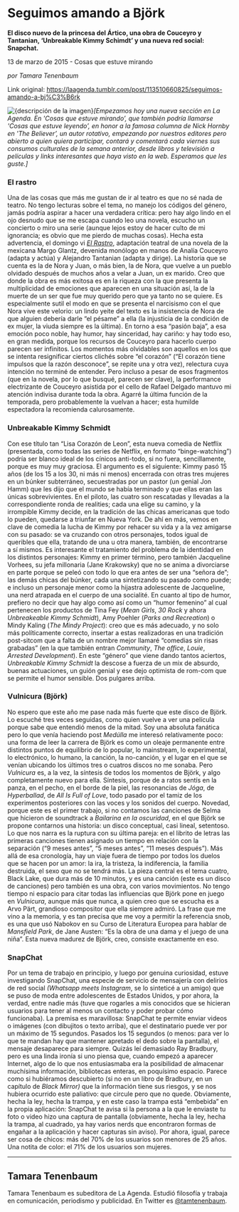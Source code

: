 # Seguimos amando a Björk

**El disco nuevo de la princesa del Ártico, una obra de Couceyro y Tantanian, ‘Unbreakable Kimmy Schimdt’ y una nueva red social: Snapchat.**

13 de marzo de 2015 - Cosas que estuve mirando

_por Tamara Tenenbaum_

Link original: https://laagenda.tumblr.com/post/113510660825/seguimos-amando-a-bj%C3%B6rk

![{descripción de la imagen}](https://64.media.tumblr.com/bed268ff286b853a6d8345ebba81d0f3/tumblr_inline_pk1252jToD1t6q87u_500.jpg)*[Empezamos hoy una nueva sección en La Agenda. En 'Cosas que estuve mirando’, que también podría llamarse 'Cosas que estuve leyendo’, en honor a la famosa columna de Nick Hornby en 'The Believer’, un autor rotativo, empezando por nuestros editores pero abierto a quien quiera participar, contará y comentará cada viernes sus consumos culturales de la semana anterior, desde libros y televisión a películas y links interesantes que haya visto en la web. Esperamos que les guste.]*

### El rastro

Una de las cosas que más me gustan de
ir al teatro es que no sé nada de teatro. No tengo lecturas sobre el
tema, no manejo los códigos del género, jamás podría aspirar a
hacer una verdadera crítica: pero hay algo lindo en el ojo desnudo
que se me escapa cuando leo una novela, escucho un concierto o miro
una serie (aunque lejos estoy de hacer culto de mi ignorancia; es
obvio que me pierdo de muchas cosas). Hecha esta advertencia, el
domingo vi [*El Rastro*](http://www.alternativateatral.com/obra31273-el-rastroadaptaci%C3%B3n), adaptación teatral de una novela de la
mexicana Margo Glantz, devenida monólogo en manos de Analía
Couceyro (adapta y actúa) y Alejandro Tantanian (adapta y dirige).
La historia que se cuenta es la de Nora y Juan, o más bien, la de
Nora, que vuelve a un pueblo olvidado después de muchos años a
velar a Juan, un ex marido. Creo que donde la obra es más exitosa es
en la riqueza con la que presenta la multiplicidad de emociones que
aparecen en una situación así, la de la muerte de un ser que fue
muy querido pero que ya tanto no se quiere. Es especialmente sutil el
modo en que se presenta el narcisismo con el que Nora vive este
velorio: un lindo yeite del texto es la insistencia de Nora de que
alguien debería darle “el pésame” a ella (la injusticia de la
condición de ex mujer, la viuda siempre es la última). En torno a
esa “pasión baja”, a esa emoción poco noble, hay humor, hay
sinceridad, hay cariño: y hay todo eso, en gran medida, porque los
recursos de Couceyro para hacerlo cuerpo parecen ser infinitos. Los
momentos más olvidables son aquellos en los que se intenta
resignificar ciertos clichés sobre “el corazón” (“El
corazón tiene impulsos que la razón desconoce”, se repite una
y otra vez), relectura cuya intención no terminé de entender. Pero
incluso a pesar de esos fragmentos (que en la novela, por lo que
busqué, parecen ser clave), la performance electrizante de Couceyro
asistida por el cello de Rafael Delgado mantuvo mi atención indivisa
durante toda la obra. Agarré la última función de la temporada,
pero probablemente la vuelvan a hacer; esta humilde espectadora la
recomienda calurosamente.

### Unbreakable Kimmy Schmidt

Con ese título tan “Lisa Corazón
de Leon”, esta nueva comedia de Netflix (presentada, como todas las
series de Netflix, en formato “binge-watching”) podría ser
blanco ideal de los cínicos anti-todo, si no fuera, sencillamente,
porque es muy muy graciosa. El argumento es el siguiente: Kimmy pasó
15 años (de los 15 a los 30, ni más ni menos) encerrada con otras
tres mujeres en un búnker subterráneo, secuestradas por un pastor
(un genial Jon Hamm) que les dijo que el mundo se había terminado y
que ellas eran las únicas sobrevivientes. En el piloto, las cuatro
son rescatadas y llevadas a la correspondiente ronda de realities;
cada una elige su camino, y la irrompible Kimmy decide, en la
tradición de las chicas americanas que todo lo pueden, quedarse a
triunfar en Nueva York. De ahí en más, vemos en clave de comedia la
lucha de Kimmy por rehacer su vida y a la vez amigarse con su pasado:
se va cruzando con otros personajes, todos igual de queribles que
ella, tratando de una u otra manera, también, de encontrarse a sí
mismos. Es interesante el tratamiento del problema de la identidad en
los distintos personajes: Kimmy en primer término, pero también
Jacqueline Vorhees, su jefa millonaria (Jane Krakowsky) que no se
anima a divorciarse en parte porque se peleó con todo lo que era
antes de ser una “señora de”; las demás chicas del búnker,
cada una sintetizando su pasado como puede; e incluso un personaje
menor como la hijastra adolescente de Jacqueline, una nerd atrapada
en el cuerpo de una socialité. En cuanto al tipo de humor, prefiero
no decir que hay algo como así como un “humor femenino” al cual
pertenecen los productos de Tina Fey (*Mean Girls*, *30 Rock*
y ahora *Unbreakeable Kimmy Schmidt*), Amy Poehler (*Parks and
Recreation*) o Mindy Kaling (*The Mindy Project*): creo que
es más adecuado, y no solo más políticamente correcto, insertar a
estas realizadoras en una  tradición post-sitcom que a falta de un
nombre mejor llamaré “comedias sin risas grabadas” (en la que
también entran *Community*, *The office*, *Louie*,
*Arrested Development*). En este “género” que viene dando
tantos aciertos, *Unbreakable Kimmy Schmidt* la descose a fuerza
de un mix de absurdo, buenas actuaciones, un guión genial y ese dejo
optimista de rom-com que se permite el humor sensible. Dos pulgares
arriba.

### Vulnicura (Björk)

No espero que este
año me pase nada más fuerte que este disco de Björk. Lo escuché
tres veces seguidas, como quien vuelve a ver una película porque
sabe que entendió menos de la mitad. Soy una absoluta fanática pero
lo que venía haciendo post *Medúlla* me interesó relativamente poco:
una forma de leer la carrera de Björk es como un oleaje permanente
entre distintos puntos de equilibrio de lo popular, lo mainstream, lo
experimental, lo electrónico, lo humano, la canción, la no-canción,
y el lugar en el que se venían ubicando los últimos tres o cuatros
discos no me sonaba. Pero *Vulnicura* es, a la vez, la síntesis
de todos los momentos de Björk, y algo completamente nuevo para
ella. Síntesis, porque de a ratos sentís en la panza, en el pecho,
en el borde de la piel, las resonancias de *Jóga*, de
*Hyperballad*, de *All Is Full of Love*, todo pasado por el
tamiz de los experimentos posteriores con las voces y los sonidos del
cuerpo. Novedad, porque este es el primer trabajo, si no contamos las
canciones de Selma que hicieron de soundtrack a *Bailarina en la
oscuridad*, en el que Björk se propone contarnos una historia: un
disco conceptual, casi lineal, setentoso. Lo que nos narra es la
ruptura con su última pareja: en el librito de letras las primeras
canciones tienen asignado un tiempo en relación con la separación
(“9 meses antes”, “5 meses antes”, “11 meses después”).
Más allá de esa cronología, hay un viaje fuera de tiempo por todos
los duelos que se hacen por un amor: la ira, la tristeza, la
indiferencia, la familia destruida, el sexo que no se tendrá más.
La pieza central es el tema cuatro, Black Lake, que dura más de 10
minutos, y es una canción (este es un disco de canciones) pero
también es una obra, con varios movimientos. No tengo tiempo ni
espacio para citar todas las influencias que Björk pone en juego en
*Vulnicura*, aunque más que nunca, a quien creo que se escucha
es a Arvo Pärt, grandioso compositor que ella siempre admiró. La
frase que me vino a la memoria, y es tan precisa que me voy a
permitir la referencia snob, es una que usó Nabokov en su Curso de
Literatura Europea para hablar de *Mansfield Park*, de Jane
Austen: “Es la obra de una dama y el juego de una niña”. Esta
nueva madurez de Björk, creo, consiste exactamente en eso.

### SnapChat

Por un tema de trabajo en principio, y
luego por genuina curiosidad, estuve investigando SnapChat, una
especie de servicio de mensajería con delirios de red social
*(Whatsapp meets Instagram*, se lo sinteticé a un amigo) que se
puso de moda entre adolescentes de Estados Unidos, y por ahora, la verdad, entre
nadie más (tuve que rogarles a mis conocidos que se hicieran
usuarios para tener al menos un contacto y poder probar cómo
funcionaba). La premisa es maravillosa: SnapChat te permite enviar
videos o imágenes (con dibujitos o texto arriba), que el
destinatario puede ver por un máximo de 15 segundos. Pasados los 15
segundos (o menos: para ver lo que te mandan hay que mantener
apretado el dedo sobre la pantalla), el mensaje desaparece para
siempre. Quizás leí demasiado Ray Bradbury, pero es una linda
ironía si uno piensa que, cuando empezó a aparecer Internet, algo
de lo que nos entusiasmaba era la posibilidad de almacenar muchísima
información, bibliotecas enteras, en poquísimo espacio. Parece como
si hubiéramos descubierto (si no en un libro de Bradbury, en un
capítulo de *Black Mirror)* que la información tiene sus
riesgos, y se nos hubiera ocurrido este paliativo: que circule pero
que no quede. Obviamente, hecha la ley, hecha la trampa, y en este
caso la trampa está “embebida” en la propia aplicación:
SnapChat te avisa si la persona a la que le enviaste tu foto o video
hizo una captura de pantalla (obviamente, hecha la ley, hecha la
trampa, al cuadrado, ya hay varios nerds que encontraron formas de
engañar a la aplicación y hacer capturas sin aviso). Por ahora,
igual, parece ser cosa de chicos: más del 70% de los usuarios son
menores de 25 años. Una notita de color: el 71% de los usuarios son
mujeres. 




---

 Tamara Tenenbaum
-----------------

 Tamara Tenenbaum es subeditora de La Agenda. Estudió filosofía y trabaja en comunicación, periodismo y publicidad. En Twitter es [@tamtenenbaum](http://www.twitter.com/tamtenenbaum).


